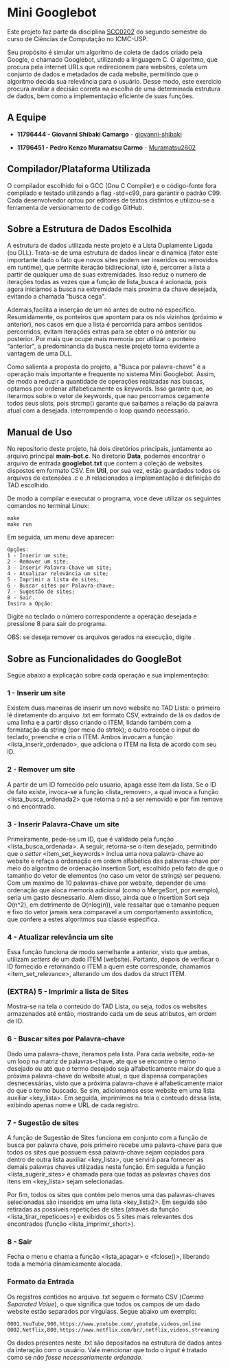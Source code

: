 # Mini Googlebot

Este projeto faz parte da disciplina [SCC0202](https://uspdigital.usp.br/jupiterweb/obterDisciplina?sgldis=SCC0202&codcur=55041&codhab=0) do segundo semestre do curso de Ciências de Computação no ICMC-USP.

Seu propósito é simular um algoritmo de coleta de dados criado pela Google, o chamado Googlebot, utilizando a linguagem C. O algoritmo, que procura pela internet URLs que redirecionem para websites, coleta um conjunto de dados e metadados de cada website, permitindo que o algoritmo decida sua relevância para o usuário. Desse modo, este exercicio procura avaliar a decisão correta na escolha de uma determinada estrutura de dados, bem como a implementação eficiente de suas funções.

## A Equipe

* **11796444 - Giovanni Shibaki Camargo** - [giovanni-shibaki](https://github.com/giovanni-shibaki)

* **11796451 - Pedro Kenzo Muramatsu Carmo** - [Muramatsu2602](https://github.com/Muramatsu2602)

## Compilador/Plataforma Utilizada

O compilador escolhido foi o GCC (Gnu C Compiler) e o código-fonte fora compilado e testado utilizando a flag -std=c99, para garantir o padrão C99. Cada desenvolvedor optou por editores de textos distintos e utilizou-se a ferramenta de versionamento de codigo GitHub.

## Sobre a Estrutura de Dados Escolhida

A estrutura de dados utilizada neste projeto é a Lista Duplamente Ligada (ou DLL). Trata-se de uma estrutura de dados linear e dinamica (fator este importante dado o fato que novos sites podem ser inseridos ou removidos em runtime), que permite iteração bidirecional, isto é, percorrer a lista a partir de qualquer uma de suas extremidades. Isso reduz o numero de iterações todas as vezes que a função de lista_busca é acionada, pois agora iniciamos a busca na extremidade mais proxima da chave desejada, evitando a chamada "busca cega".

Ademais,facilita a inserção de um nó antes de outro nó específico. Resumidamente, os ponteiros que apontam para os nós vizinhos (próximo e anterior), nos casos em que a lista é percorrida para ambos sentidos percorridos, evitam iterações extras para se obter o nó anterior ou posterior. Por mais que ocupe mais memoria por utilizar o ponteiro "anterior", a predominancia da busca neste projeto torna evidente a vantagem de uma DLL.

Como salienta a proposta do projeto, a "Busca por palavra-chave" é a operação mais importante e frequente no sistema Mini Googlebot. Assim, de modo a reduzir a quantidade de operações realizadas nas buscas, optamos por ordenar alfabeticamente os keywords. Isso garante que, ao iterarmos sobre o vetor de keywords, que nao percorramos cegamente todos seus slots, pois strcmp() garante que saibamos a relação da palavra atual com a desejada. interrompendo o loop quando necessario.

## Manual de Uso
No repositorio deste projeto, há dois diretórios principais, juntamente ao arquivo principal **main-bot.c**. No diretorio **Data**, podemos encontrar o arquivo de entrada **googlebot.txt** que contem a coleção de websites dispostos em formato CSV. Em **Util**, por sua vez, estão guardados todos os arquivos de extensões *.c* e *.h* relacionados a implementação e definição do TAD escolhido.

De modo a compilar e executar o programa, voce deve utilizar os seguintes comandos no terminal Linux:
```
make
make run
```
Em seguida, um menu deve aparecer:
```
Opções:
1 - Inserir um site;
2 - Remover um site;
3 - Inserir Palavra-Chave um site;
4 - Atualizar relevância um site;
5 - Imprimir a lista de sites;
6 - Buscar sites por Palavra-chave;
7 - Sugestão de sites;
8 - Sair.
Insira a Opção: 
```
Digite no teclado o número correspondente a operação desejada e pressione 8 para sair do programa. 

OBS: se deseja remover os arquivos gerados na execução, digite <make clean>.

## Sobre as Funcionalidades do GoogleBot
Segue abaixo a explicação sobre cada operação e sua implementação:

### 1 - Inserir um site
Existem duas maneiras de inserir um novo website no TAD Lista: o primeiro lê diretamente do arquivo .txt em formato CSV, extraindo de lá os dados de uma linha e a partir disso criando o ITEM, lidando também com a formatação da string (por meio do strtok); o outro recebe o input do teclado, preenche e cria o ITEM. Ambos invocam a função <lista_inserir_ordenado>, que adiciona o ITEM na lista de acordo com seu ID.

### 2 - Remover um site
A partir de um ID fornecido pelo usuario, apaga esse item da lista. Se o ID de fato existe, invoca-se a função <lista_remover>, a qual invoca a função <lista_busca_ordenada2> que retorna o nó a ser removido e por fim remove o nó encontrado.

### 3 - Inserir Palavra-Chave um site
Primeiramente, pede-se um ID, que é validado pela função <lista_busca_ordenada>. A seguir, retorna-se o item desejado, permitindo que o *setter* <item_set_keywords> inclua uma nova palavra-chave ao website e refaça a ordenação em ordem alfabética das palavras-chave por meio do algoritmo de ordenação Insertion Sort, escolhido pelo fato de que o tamanho do vetor de elementos (no caso um vetor de strings) ser pequeno.
Com um maximo de 10 palavras-chave por website, depender de uma ordenação que aloca memoria adicional (como o MergeSort, por exemplo), seria um gasto desnessario. Alem disso, ainda que o Insertion Sort seja O(n^2), em detrimento de O(nlog(n)), vale ressaltar que o tamanho pequen e fixo do vetor jamais sera comparavel a um comportamento assintotico, que confere a estes algoritmos sua classe especifica.

### 4 - Atualizar relevância um site
Essa função funciona de modo semelhante a anterior, visto que ambas, utilizam *setters* de um dado ITEM (website). Portanto, depois de verificar o ID fornecido e retornando o ITEM a quem este corresponde, chamamos <item_set_relevance>, alterando um dos dados da struct ITEM.

### (EXTRA) 5 - Imprimir a lista de Sites
Mostra-se na tela o conteúdo do TAD Lista, ou seja, todos os websites armazenados até então, mostrando cada um de seus atributos, em ordem de ID.

### 6 - Buscar sites por Palavra-chave
Dado uma palavra-chave, iteramos pela lista. Para cada website, roda-se um loop na matriz de palavras-chave, ate que se encontre o termo desejado ou até que o termo desejado seja alfabeticamente maior do que a próxima palavra-chave do website atual, o que dispensa comparações desnecessárias, visto que a próxima palavra-chave é alfabeticamente maior do que o termo buscado. Se sim, adicionamos esse website em uma lista auxiliar <key_lista>. Em seguida, imprimimos na tela o conteudo dessa lista, exibindo apenas nome e URL de cada registro.

### 7 - Sugestão de sites
A função de Sugestão de Sites funciona em conjunto com a função de busca por palavra chave, pois primeiro recebe uma palavra-chave para que todos os sites que possuem essa palavra-chave sejam copiados para dentro de outra lista auxiliar <key_lista>, que servirá para fornecer as demais palavras chaves utilizadas nesta função. Em seguida a função <lista_sugerir_sites> é chamada para que todas as palavras chaves dos itens em <key_lista> sejam selecionadas.

Por fim, todos os sites que contém pelo menos uma das palavras-chaves selecionadas são inseridos em uma lista <key_lista2>. Em seguida são retiradas as possíveis repetições de sites (através da função <lista_tirar_repeticoes>) e exibidos os 5 sites mais relevantes dos encontrados (função <lista_imprimir_short>).

### 8 - Sair
Fecha o menu e chama a função <lista_apagar> e <fclose()>, liberando toda a memória dinamicamente alocada.

### Formato da Entrada
Os registros contidos no arquivo .txt seguem o formato CSV (*Comma Separated Value*), o que significa que todos os campos de um dado website estão separados por vírgulass. Segue abaixo um exemplo: 
```
0001,YouTube,900,https://www.youtube.com/,youtube,videos,online
0002,Netflix,800,https://www.netflix.com/br/,netflix,videos,streaming
```
Os dados presentes neste .txt são depositados na estrutura de dados antes da interação com o usuário. Vale mencionar que todo o *input* é tratado como se *não fosse necessariamente ordenado*.